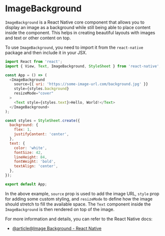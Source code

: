 # ImageBackground

`ImageBackground` is a React Native core component that allows you to display an image as a background while still being able to place content inside the component. This helps in creating beautiful layouts with images and text or other content on top.

To use `ImageBackground`, you need to import it from the `react-native` package and then include it in your JSX.

```javascript
import React from 'react';
import { View, Text, ImageBackground, StyleSheet } from 'react-native';

const App = () => (
  <ImageBackground
    source={{ uri: 'https://some-image-url.com/background.jpg' }}
    style={styles.background}
    resizeMode="cover"
  >
    <Text style={styles.text}>Hello, World!</Text>
  </ImageBackground>
);

const styles = StyleSheet.create({
  background: {
    flex: 1,
    justifyContent: 'center',
  },
  text: {
    color: 'white',
    fontSize: 42,
    lineHeight: 84,
    fontWeight: 'bold',
    textAlign: 'center',
  },
});

export default App;
```

In the above example, `source` prop is used to add the image URL, `style` prop for adding some custom styling, and `resizeMode` to define how the image should stretch to fill the available space. The `Text` component inside the `ImageBackground` is then rendered on top of the image.

For more information and details, you can refer to the React Native docs:

- [@article@Image Background - React Native](https://reactnative.dev/docs/imagebackground)
